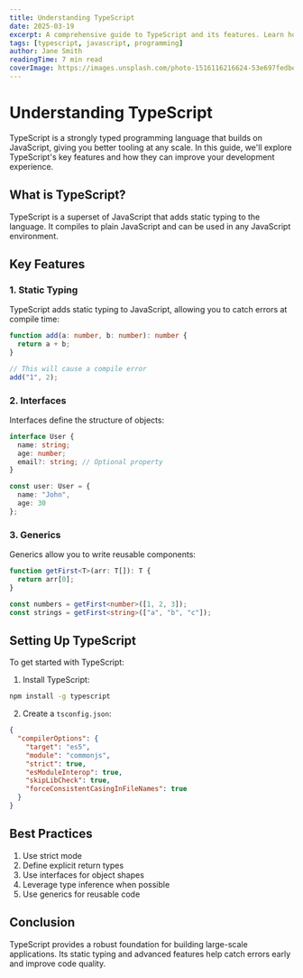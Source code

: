 ```yaml
---
title: Understanding TypeScript
date: 2025-03-19
excerpt: A comprehensive guide to TypeScript and its features. Learn how to use static typing, interfaces, and advanced TypeScript features to write more robust code.
tags: [typescript, javascript, programming]
author: Jane Smith
readingTime: 7 min read
coverImage: https://images.unsplash.com/photo-1516116216624-53e697fedbea?ixlib=rb-4.0.3&ixid=M3wxMjA3fDB8MHxwaG90by1wYWdlfHx8fGVufDB8fHx8fA%3D%3D&auto=format&fit=crop&w=2128&q=80
---
```


# Understanding TypeScript

TypeScript is a strongly typed programming language that builds on JavaScript, giving you better tooling at any scale. In this guide, we'll explore TypeScript's key features and how they can improve your development experience.

## What is TypeScript?

TypeScript is a superset of JavaScript that adds static typing to the language. It compiles to plain JavaScript and can be used in any JavaScript environment.

## Key Features

### 1. Static Typing

TypeScript adds static typing to JavaScript, allowing you to catch errors at compile time:

```typescript
function add(a: number, b: number): number {
  return a + b;
}

// This will cause a compile error
add("1", 2);
```

### 2. Interfaces

Interfaces define the structure of objects:

```typescript
interface User {
  name: string;
  age: number;
  email?: string; // Optional property
}

const user: User = {
  name: "John",
  age: 30
};
```

### 3. Generics

Generics allow you to write reusable components:

```typescript
function getFirst<T>(arr: T[]): T {
  return arr[0];
}

const numbers = getFirst<number>([1, 2, 3]);
const strings = getFirst<string>(["a", "b", "c"]);
```

## Setting Up TypeScript

To get started with TypeScript:

1. Install TypeScript:
```bash
npm install -g typescript
```

2. Create a `tsconfig.json`:
```json
{
  "compilerOptions": {
    "target": "es5",
    "module": "commonjs",
    "strict": true,
    "esModuleInterop": true,
    "skipLibCheck": true,
    "forceConsistentCasingInFileNames": true
  }
}
```

## Best Practices

1. Use strict mode
2. Define explicit return types
3. Use interfaces for object shapes
4. Leverage type inference when possible
5. Use generics for reusable code

## Conclusion

TypeScript provides a robust foundation for building large-scale applications. Its static typing and advanced features help catch errors early and improve code quality. 